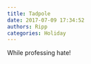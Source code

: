 ```yaml
---
title: Tadpole
date: 2017-07-09 17:34:52
authors: Ripp
categories: Holiday
---
```


 While professing hate!